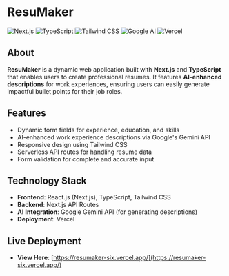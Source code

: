 # ResuMaker

![Next.js](https://img.shields.io/badge/Next.js-000000?logo=next.js&logoColor=white&style=for-the-badge)
![TypeScript](https://img.shields.io/badge/TypeScript-3178C6?logo=typescript&logoColor=white&style=for-the-badge)
![Tailwind CSS](https://img.shields.io/badge/TailwindCSS-06B6D4?logo=tailwindcss&logoColor=white&style=for-the-badge)
![Google AI](https://img.shields.io/badge/Google%20AI-4285F4?logo=google&logoColor=white&style=for-the-badge)
![Vercel](https://img.shields.io/badge/Vercel-000000?logo=vercel&logoColor=white&style=for-the-badge)

## About

**ResuMaker** is a dynamic web application built with **Next.js** and **TypeScript** that enables users to create professional resumes. It features **AI-enhanced descriptions** for work experiences, ensuring users can easily generate impactful bullet points for their job roles.

## Features

- Dynamic form fields for experience, education, and skills  
- AI-enhanced work experience descriptions via Google's Gemini API  
- Responsive design using Tailwind CSS  
- Serverless API routes for handling resume data  
- Form validation for complete and accurate input

## Technology Stack

- **Frontend**: React.js (Next.js), TypeScript, Tailwind CSS  
- **Backend**: Next.js API Routes  
- **AI Integration**: Google Gemini API (for generating descriptions)  
- **Deployment**: Vercel

## Live Deployment

- **View Here**: [https://resumaker-six.vercel.app/](https://resumaker-six.vercel.app/)
